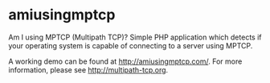 amiusingmptcp
=============

Am I using MPTCP (Multipath TCP)?  Simple PHP application which detects if your operating system is capable of connecting to a server using MPTCP.

A working demo can be found at http://amiusingmptcp.com/.  For more information, please see http://multipath-tcp.org.
